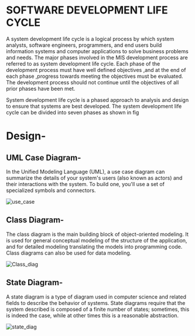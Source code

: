 # **SOFTWARE DEVELOPMENT LIFE CYCLE**

A system development life cycle is a logical process by which system analysts, software engineers, programmers, and end users build information systems and computer applications to solve business problems and needs.
The major phases involved in the MIS development process are referred to as system development life cycle. Each phase of the development process must have well defined objectives ,and at the end of each phase ,progress towards meeting the objectives must be evaluated.
The development process should not continue until the objectives of all prior phases have been met.
 
System development life cycle is a phased approach to analysis and design to ensure that systems are best developed.
The system development life cycle can be divided into seven phases as shown in fig


# **Design-**

## **UML Case Diagram-**

In the Unified Modeling Language (UML), a use case diagram can summarize the details of your system's users (also known as actors) and their interactions with the system. To build one, you'll use a set of specialized symbols and connectors.

![use_case](https://user-images.githubusercontent.com/82470968/115014413-ed34a000-9ecf-11eb-9f84-ec7cc731c2b5.jpeg)

## **Class Diagram-**

The class diagram is the main building block of object-oriented modeling. It is used for general conceptual modeling of the structure of the application, and for detailed modeling translating the models into programming code. Class diagrams can also be used for data modeling.

![Class_diag](https://user-images.githubusercontent.com/82470968/115014572-240ab600-9ed0-11eb-84ea-bf4f9f65f729.jpeg)

## **State Diagram-**

A state diagram is a type of diagram used in computer science and related fields to describe the behavior of systems. State diagrams require that the system described is composed of a finite number of states; sometimes, this is indeed the case, while at other times this is a reasonable abstraction.

![state_diag](https://user-images.githubusercontent.com/82470968/115014731-59af9f00-9ed0-11eb-9578-f746c53d45ec.jpeg)



